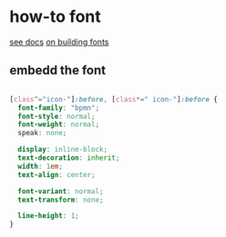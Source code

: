 # how-to font

[see docs](https://github.com/fontello/fontello/wiki/How-to-use-custom-images)
[on building fonts](https://github.com/blog/1135-the-making-of-octicons)



## embedd the font

```css

[class^="icon-"]:before, [class*=" icon-"]:before {
  font-family: "bpmn";
  font-style: normal;
  font-weight: normal;
  speak: none;

  display: inline-block;
  text-decoration: inherit;
  width: 1em;
  text-align: center;

  font-variant: normal;
  text-transform: none;

  line-height: 1;
}
```